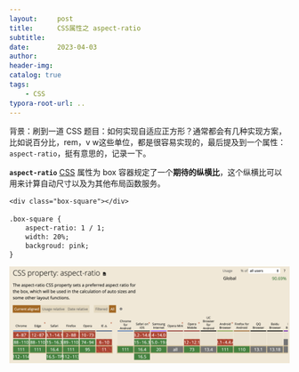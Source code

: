 ```yaml
---
layout:     post
title:      CSS属性之 aspect-ratio
subtitle:  
date:       2023-04-03
author:     
header-img: 
catalog: true
tags:
    - CSS
typora-root-url: ..
---
```


背景：刷到一道 CSS 题目：如何实现自适应正方形？通常都会有几种实现方案，比如说百分比，rem，v w这些单位，都是很容易实现的，最后提及到一个属性：`aspect-ratio`，挺有意思的，记录一下。

**`aspect-ratio`** [CSS]() 属性为 box 容器规定了一个**期待的纵横比**，这个纵横比可以用来计算自动尺寸以及为其他布局函数服务。

```
<div class="box-square"></div>

.box-square {
	aspect-ratio: 1 / 1;
	width: 20%;
	backgroud: pink;
}
```

![image-20230403230403629](/../img/postImage/image-20230403230403629.png)
